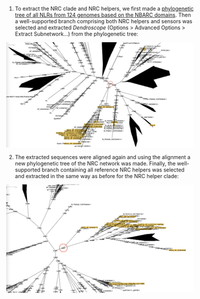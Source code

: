 1. To extract the NRC clade and NRC helpers, we first made a [phylogenetic tree of all NLRs from 124 genomes based on the NBARC domains](phylogenetics/NBARC_ref_filtered.newick). Then a well-supported branch comprising both NRC helpers and sensors was selected and extracted *Dendroscope* (Options > Advanced Options > Extract Subnetwork...) from the phylogenetic tree:

![NBARC_all](extras/NBARC_all.png)

2. The extracted sequences were aligned again and using the alignment a new phylogenetic tree of the NRC network was made. Finally, the well-supported branch containing all reference NRC helpers was selected and extracted in the same way as before for the NRC helper clade:

![NRC_all](extras/NRC_all.png)